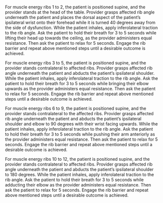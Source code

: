 For muscle energy ribs 1 to 2, the patient is positioned supine, and the provider stands at the head of the table. Provider grasps affected rib angle underneath the patient and places the dorsal aspect of the patient’s ipsilateral wrist onto their forehead while it is turned 40 degrees away from the side of dysfunction. While the patient inhales, apply inferolateral traction to the rib angle. Ask the patient to hold their breath for 3 to 5 seconds while lifting their head up towards the ceiling, as the provider administers equal resistance. Then ask the patient to relax for 5 seconds. Engage the rib barrier and repeat above mentioned steps until a desirable outcome is achieved.

For muscle energy ribs 3 to 5, the patient is positioned supine, and the provider stands contralateral to affected ribs. Provider grasps affected rib angle underneath the patient and abducts the patient’s ipsilateral shoulder. While the patient inhales, apply inferolateral traction to the rib angle. Ask the patient to hold their breath for 3 to 5 seconds while bringing their elbow upwards as the provider administers equal resistance. Then ask the patient to relax for 5 seconds. Engage the rib barrier and repeat above mentioned steps until a desirable outcome is achieved.

For muscle energy ribs 6 to 9, the patient is positioned supine, and the provider stands contralateral to the affected ribs. Provider grasps affected rib angle underneath the patient and abducts the patient’s ipsilateral shoulder and elbow to 90 degrees with their wrist facing upwards. While the patient inhales, apply inferolateral traction to the rib angle. Ask the patient to hold their breath for 3 to 5 seconds while pushing their arm anteriorly as the provider administers equal resistance. Then ask the patient to relax for 5 seconds. Engage the rib barrier and repeat above mentioned steps until a desirable outcome is achieved.

For muscle energy ribs 10 to 12, the patient is positioned supine, and the provider stands contralateral to affected ribs. Provider grasps affected rib angle underneath the patient and abducts the patient’s ipsilateral shoulder to 180 degrees. While the patient inhales, apply inferolateral traction to the rib angle. Ask the patient to hold their breath for 3 to 5 seconds while adducting their elbow as the provider administers equal resistance. Then ask the patient to relax for 5 seconds. Engage the rib barrier and repeat above mentioned steps until a desirable outcome is achieved.